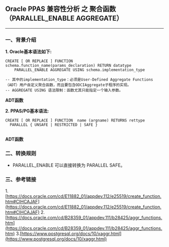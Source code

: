 ## Oracle PPAS 兼容性分析 之 聚合函数（PARALLEL_ENABLE AGGREGATE）
---

### 一、背景介绍

**1. Oracle基本语法如下:**
```
CREATE [ OR REPLACE ] FUNCTION schema.function_name(params_declaration) RETURN datatype
    PARALLEL_ENABLE AGGREGATE USING schema.implementation_type 
    
-- 其中的implementation_type：必须是User-Defined Aggregate Functions（ADT）用户自定义聚合函数，而且要包含ODCIAggregate子程序的实现。
-- AGGREGATE USING 语法限制：函数尤其只能指定一个输入参数。
```
**ADT函数**



**2. PPAS/PG基本语法:**
```
CREATE [ OR REPLACE ] FUNCTION  name (argname) RETURNS rettype
  PARALLEL { UNSAFE | RESTRICTED | SAFE }
  
```
**ADT函数**



### 二、转换规则
+ PARALLEL_ENABLE 可以直接转换为 PARALLEL SAFE。

### 三、参考链接
1.[https://docs.oracle.com/cd/E11882_01/appdev.112/e25519/create_function.htm#CIHCAJAF](https://docs.oracle.com/cd/E11882_01/appdev.112/e25519/create_function.htm#CIHCAJAF)
2.[https://docs.oracle.com/cd/B28359_01/appdev.111/b28425/aggr_functions.htm](https://docs.oracle.com/cd/B28359_01/appdev.111/b28425/aggr_functions.htm)
3.[https://www.postgresql.org/docs/10/xaggr.html](https://www.postgresql.org/docs/10/xaggr.html)
